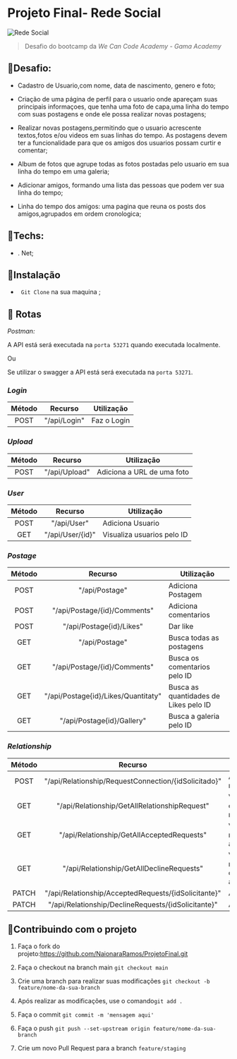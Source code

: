 # Projeto Final- Rede Social



![Rede Social](https://cdn.pixabay.com/photo/2018/11/29/21/51/social-media-3846597_960_720.png)


> Desafio do bootcamp da *We Can Code Academy - Gama Academy*


##  📌Desafio:

* Cadastro de Usuario,com nome, data de nascimento, genero e foto;

* Criação de uma página de perfil para o usuario onde apareçam suas principais informaçoes, que tenha uma foto de capa,uma linha do tempo com suas postagens e onde ele possa realizar novas postagens;

* Realizar novas postagens,permitindo que o usuario acrescente textos,fotos e/ou videos em suas linhas do tempo. As postagens devem ter a funcionalidade para que os amigos dos usuarios possam curtir e comentar;

* Album de fotos que agrupe todas as fotos postadas pelo usuario em sua linha do tempo em uma galeria;

* Adicionar amigos, formando uma lista das pessoas que podem ver sua linha do tempo;

* Linha do tempo dos amigos: uma pagina que reuna os posts dos amigos,agrupados em ordem cronologica;


##  📌Techs: 
- . Net;

##  📌Instalação
- ` Git Clone` na sua maquina ;

## 📌 Rotas

*Postman:*

A API está será executada na `porta 53271` quando executada localmente.

Ou

Se utilizar o swagger a API está será executada na `porta 53271`.

### *Login*

|Método|Recurso|Utilização|
|:------:|:-------:|----------|
| POST|"/api/Login"|Faz o Login|

### *Upload*

|Método|Recurso|Utilização|
|:------:|:-------:|----------|
| POST|"/api/Upload"|Adiciona a URL de uma foto|

### *User*

|Método|Recurso|Utilização|
|:------:|:-------:|----------|
| POST|"/api/User"|Adiciona Usuario|
| GET|"/api/User/{id}"|Visualiza usuarios pelo ID|


###  *Postage*

|Método|Recurso|Utilização|
|:------:|:-------:|----------|
| POST|"/api/Postage"|Adiciona Postagem|
| POST|"/api/Postage/{id}/Comments"|Adiciona comentarios|
| POST|"/api/Postage{id}/Likes"| Dar like|
|GET|"/api/Postage"|Busca todas as postagens|
|GET|"/api/Postage/{id}/Comments"|Busca os comentarios pelo ID|
|GET|"/api/Postage{id}/Likes/Quantitaty"|Busca as quantidades de Likes pelo ID|
|GET|"/api/Postage{id}/Gallery"|Busca a galeria pelo ID|

### *Relationship*

|Método|Recurso|Utilização|
|:------:|:-------:|----------|
| POST|"/api/Relationship/RequestConnection/{idSolicitado}"|Adiciona o relacionamento|
| GET|"/api/Relationship/GetAllRelationshipRequest"|Visualiza todos os relacionamentos|
| GET|"/api/Relationship/GetAllAcceptedRequests"|Visualiza os relacionamentos aceitos|
|GET|"/api/Relationship/GetAllDeclineRequests"|Visualiza os relacionamentos que não foram aceitos|
|PATCH|"/api/Relationship/AcceptedRequests/{idSolicitante}"|Atualiza|
|PATCH|"/api/Relationship/DeclineRequests/{idSolicitante}"|Atualiza|


##  📌Contribuindo com o projeto
1. Faça o fork do projeto:https://github.com/NaionaraRamos/ProjetoFinal.git

2. Faça o checkout na branch main
`git checkout main`

3. Crie uma branch para realizar suas modificações
`git checkout -b feature/nome-da-sua-branch`

4. Após realizar as modificações, use o comando`git add .`

5. Faça o commit `git commit -m 'mensagem aqui'`

6. Faça o push `git push --set-upstream origin feature/nome-da-sua-branch`

7. Crie um novo Pull Request para a branch `feature/staging`